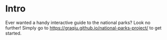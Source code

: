 # Intro

Ever wanted a handy interactive guide to the national parks? Look no further! Simply go to https://graqiu.github.io/national-parks-project/ to get started.
